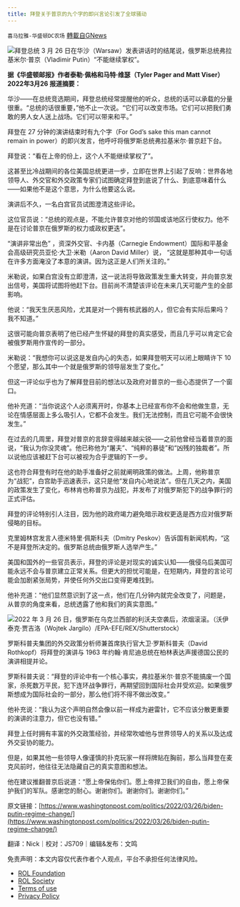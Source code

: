 ```yaml
---
title: 拜登关于普京的九个字的即兴言论引发了全球骚动
---
```

`喜马拉雅-华盛顿DC农场` [轉載自GNews](https://gnews.org/zh-hans/2282933/)

![](https://assets.gnews.org/wp-content/uploads/2022/04/拜登关于普京的九个字的即兴言论引发了全球骚动.jpg)拜登总统 3 月 26 日在华沙（Warsaw）发表讲话时的结尾说，俄罗斯总统弗拉基米尔·普京（Vladimir Putin）“不能继续掌权”。

**据《华盛顿邮报》作者泰勒·佩格和马特·维瑟（Tyler Pager and Matt Viser）2022年3月26 报道摘要：**

华沙——在总统竞选期间，拜登总统经常提醒他的听众，总统的话可以承载的分量很重。“总统的话很重要，”他不止一次说。“它们可以改变市场。它们可以把我们勇敢的男人女人送上战场。它们可以带来和平。”

拜登在 27 分钟的演讲结束时有九个字（For God’s sake this man cannot remain in power）的即兴发言，他呼吁将俄罗斯总统弗拉基米尔·普京赶下台。

拜登说：“看在上帝的份上，这个人不能继续掌权了”。

这甚至比冷战期间的各位美国总统更进一步，立即在世界上引起了反响：世界各地领导人、外交官和外交政策专家们试图确定拜登到底说了什么、到底意味着什么——如果他不是这个意思，为什么他要这么说。

演讲后不久，一名白宫官员试图澄清这些评论。

这位官员说：“总统的观点是，不能允许普京对他的邻国或该地区行使权力。他不是在讨论普京在俄罗斯的权力或政权更迭”。

“演讲非常出色” ，资深外交官、卡内基（Carnegie Endowment）国际和平基金会高级研究员亚伦·大卫·米勒（Aaron David Miller）说， “这就是那种其中一句话在许多方面淹没了本意的演讲。因为这正是人们所关注的。”

米勒说，如果白宫没有立即澄清，这一说法将导致政策发生重大转变，并向普京发出信号，美国将试图将他赶下台。目前尚不清楚该评论在未来几天可能产生的全部影响。

他说：“我天生厌恶风险，尤其是对一个拥有核武器的人，但它会有实际后果吗？我不知道。”

这很可能向普京表明了他已经产生怀疑的拜登的真实感受，而且几乎可以肯定它会被俄罗斯用作宣传的一部分。

米勒说：“我想你可以说这是发自内心的失态，如果拜登明天可以闭上眼睛许下 10 个愿望，那么其中一个就是俄罗斯的领导层发生了变化。”

但这一评论似乎也为了解拜登目前的想法以及政府对普京的一些心态提供了一个窗口。

他补充道：“当你说这个人必须离开时，你基本上已经宣布你不会和他做生意，无论在情感层面上多么吸引人，它都不会发生。我们无法控制，而且它可能不会很快发生。”

在过去的几周里，拜登对普京的言辞变得越来越尖锐——之前他曾经当着普京的面说，“我认为你没灵魂”。他已称他为“屠夫”、“纯粹的暴徒”和“凶残的独裁者”。所以说他应该被赶下台可以被视为合乎逻辑的下一步。

这也符合拜登有时在他的助手准备好之前就阐明政策的做法。上周，他称普京为“战犯”，白宫助手迅速表示，这只是他“发自内心地说法”。但在几天之内，美国的政策发生了变化，布林肯也称普京为战犯，并发布了对俄罗斯犯下的战争罪行的正式评估。

拜登的评论特别引人注目，因为他的政府竭力避免暗示政权更迭是西方应对俄罗斯侵略的目标。

克里姆林宫发言人德米特里·佩斯科夫（Dmitry Peskov）告诉国有新闻机构，“这不是拜登所决定的。俄罗斯总统由俄罗斯人选举产生。”

美国和国外的一些官员表示，拜登的评论是对现实的诚实认知——俄侵乌后美国可能永远不会与普京建立正常关系。但更大的担忧可能是，在短期内，拜登的言论可能会加剧紧张局势，并使任何外交出口变得更难找到。

他补充道：“他们显然意识到了这一点，他们在几分钟内就完全改变了，问题是，从普京的角度来看，总统透露了他和我们的真实意图。”

![](https://assets.gnews.org/wp-content/uploads/2022/04/图片5-1.jpg)2022 年 3 月 26 日，俄罗斯在乌克兰西部的利沃夫空袭后，浓烟滚滚。（沃伊泰克·贾吉洛（Wojtek Jargilo）/EPA-EFE/REX/Shutterstock）

罗斯科普夫集团的外交政策分析师兼首席执行官大卫·罗斯科普夫（David Rothkopf）将拜登的演讲与 1963 年约翰·肯尼迪总统在柏林表达声援德国公民的演讲相提并论。

罗斯科普夫说：“拜登的评论中有一个核心事实，弗拉基米尔·普京不能搞废一个国家，杀死数万平民，犯下连环战争罪行，再期望回到国际社会并受欢迎。如果俄罗斯想成为国际社会的一部分，那么他们将不得不做出改变。”

他补充说：“我认为这个声明自然会像以前一样成为避雷针，它不应该分散更重要的演讲的注意力，但它也没有错。”

拜登上任时拥有丰富的外交政策经验，并经常吹嘘他与世界领导人的关系以及达成外交妥协的能力。

但是，如果其他一些领导人像谨慎的扑克玩家一样将牌贴在胸前，那么当拜登在麦克风前时，他往往无法隐藏自己的真实意图和想法。

他在建议推翻普京后说道：“愿上帝保佑你们。愿上帝捍卫我们的自由，愿上帝保护我们的军队。感谢您的耐心。谢谢你们。谢谢你们。谢谢你们。”

原文链接：[https://www.washingtonpost.com/politics/2022/03/26/biden-putin-regime-change/](https://www.washingtonpost.com/politics/2022/03/26/biden-putin-regime-change/)

翻译：Nick｜校对：JS709｜编辑&发布：文鸣

 

免责声明：本文内容仅代表作者个人观点，平台不承担任何法律风险。

- [ROL Foundation](https://rolfoundation.org/)
- [ROL Society](https://rolsociety.org/)
- [Terms of use](https://gnews.org/terms-of-use-3/)
- [Privacy Policy](https://gnews.org/privacy-policy/)
